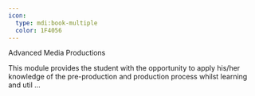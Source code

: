 ```yaml
---
icon:
  type: mdi:book-multiple
  color: 1F4056
---
```

Advanced Media Productions

This module provides the student with the opportunity to apply his/her knowledge of the pre-production and production process whilst learning and util ... 
